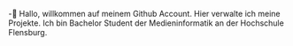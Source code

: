 -👋
Hallo, willkommen auf meinem Github Account. Hier verwalte ich meine Projekte. 
Ich bin Bachelor Student der Medieninformatik an der Hochschule Flensburg.

